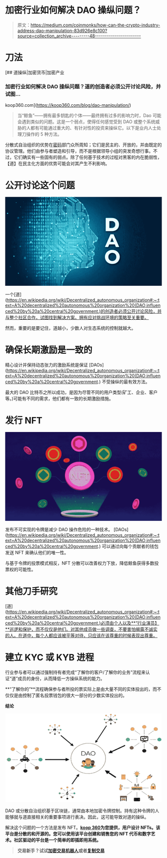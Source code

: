 # 加密行业如何解决 DAO 操纵问题？

> 原文：<https://medium.com/coinmonks/how-can-the-crypto-industry-address-dao-manipulation-83d926e8c100?source=collection_archive---------48----------------------->

# 刀法

[](https://koop360.com/blog/dao-manipulation/) [## 道操纵|加密货币|加密产业

### 加密行业如何解决 DAO 操纵问题？道的创造者必须公开讨论风险，并试图…

koop360.com](https://koop360.com/blog/dao-manipulation/) 

> 当“鲸鱼”——拥有最多钥匙的个体——最终拥有过多的影响力时，Dao 可能会遇到类似的问题。这是一个弱点，使得任何感觉受到 DAO 或整个系统威胁的人都有可能通过重大的、有针对性的投资来操纵它。以下是业内人士处理刀操作的 5 种方法。

分散式自治组织的优势在[密码](https://koop360.com/blog/crypto-regains-the-1-trillion-market-cap/)部门众所周知；它们是民主的、开放的，并由既定的协议管理。他们由参与者塑造和引导，而不是根据领导小组的突发奇想行事。不过，它们确实有一些固有的弱点。除了任何基于技术的过程对黑客的内在脆弱性，【道】在民主化方面的优势可能会对其产生不利影响。

# 公开讨论这个问题

![](img/d7ff6aac25e93a3ddc3e2baa66e9994f.png)

一个[道](https://en.wikipedia.org/wiki/Decentralized_autonomous_organization#:~:text=A%20decentralized%20autonomous%20organization%20(DAO,influenced%20by%20a%20central%20government.)的创造者必须公开讨论风险，并与整个社区合作，试图找到解决方案。拥有应对挑战环境的策略至关重要。

然而，重要的是要记住，道越小，少数人对生态系统的控制就越大。

# 确保长期激励是一致的

精心设计并保持动态张力的激励系统是保证 [DAOs](https://en.wikipedia.org/wiki/Decentralized_autonomous_organization#:~:text=A%20decentralized%20autonomous%20organization%20(DAO,influenced%20by%20a%20central%20government.) 不受操纵的最有效方法。

最大的 DAO 比特币之所以成功，是因为尽管不同的用户类型(矿工、企业、客户等。)可能有不同的需求，他们都有一致的长期激励措施。

# 发行 NFT

![](img/5d1fbc476e3bca1115c25fa3b6729aa8.png)

发布不可实现的令牌是减少 DAO 操作危险的一种技术。 [DAOs](https://en.wikipedia.org/wiki/Decentralized_autonomous_organization#:~:text=A%20decentralized%20autonomous%20organization%20(DAO,influenced%20by%20a%20central%20government.) 可以通过向每个贡献者的钱包发送 NFT 来确认他们的唯一性。

与基于令牌的投票模式相反，NFT 分散可以改善权力下放，降低鲸鱼获得多数投票权的可能性。

# 其他刀手研究

[道](https://en.wikipedia.org/wiki/Decentralized_autonomous_organization#:~:text=A%20decentralized%20autonomous%20organization%20(DAO,influenced%20by%20a%20central%20government.)必须由个人以及**“行业演员】**巡逻和保护，而不仅仅是他们。对其他成员做一些调查，不要害怕揭露不诚实的人。在道中，每个人都应该被平等对待，只应该在该尊重的时候表现出尊重。

# 建立 KYC 或 KYB 进程

行业参与者可以通过强制持有者完成“了解你的客户/了解你的业务”流程来认证“道”成员的身份，从而降低一方操纵系统的能力。

**“了解你的”**流程确保参与者所投的票实际上是由大量不同的实体投出的，而不仅仅是由控制了匿名投票钱包的很大一部分的少数实体投出的。

**结论**

![](img/742c41d18b1717a46f4c9c7e706df687.png)

DAO 或分散自治组织基于区块链，通常由本地加密令牌控制。持有这种令牌的人能够就与道直接相关的重要事项进行表决。因此，这可能导致对道的操纵。

解决这个问题的一个方法是发布 NFT。[**koop 360**](https://koop360.com/)**为您提供，用户设计 NFTs。该平台是分散的和开源的。您可以使用该平台创建和销售您的 NFT 代币和数字艺术。社区驱动的平台是一个简单的即插即用系统。**

> **交易新手？试试[加密交易机器人](/coinmonks/crypto-trading-bot-c2ffce8acb2a)或者[复制交易](/coinmonks/top-10-crypto-copy-trading-platforms-for-beginners-d0c37c7d698c)**